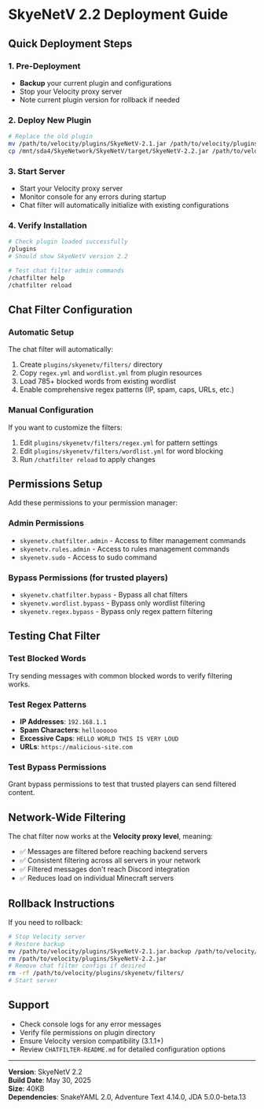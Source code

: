 # SkyeNetV 2.2 Deployment Guide

## Quick Deployment Steps

### 1. Pre-Deployment
- **Backup** your current plugin and configurations
- Stop your Velocity proxy server
- Note current plugin version for rollback if needed

### 2. Deploy New Plugin
```bash
# Replace the old plugin
mv /path/to/velocity/plugins/SkyeNetV-2.1.jar /path/to/velocity/plugins/SkyeNetV-2.1.jar.backup
cp /mnt/sda4/SkyeNetwork/SkyeNetV/target/SkyeNetV-2.2.jar /path/to/velocity/plugins/
```

### 3. Start Server
- Start your Velocity proxy server
- Monitor console for any errors during startup
- Chat filter will automatically initialize with existing configurations

### 4. Verify Installation
```bash
# Check plugin loaded successfully
/plugins
# Should show SkyeNetV version 2.2

# Test chat filter admin commands
/chatfilter help
/chatfilter reload
```

## Chat Filter Configuration

### Automatic Setup
The chat filter will automatically:
1. Create `plugins/skyenetv/filters/` directory
2. Copy `regex.yml` and `wordlist.yml` from plugin resources
3. Load 785+ blocked words from existing wordlist
4. Enable comprehensive regex patterns (IP, spam, caps, URLs, etc.)

### Manual Configuration
If you want to customize the filters:
1. Edit `plugins/skyenetv/filters/regex.yml` for pattern settings
2. Edit `plugins/skyenetv/filters/wordlist.yml` for word blocking
3. Run `/chatfilter reload` to apply changes

## Permissions Setup

Add these permissions to your permission manager:

### Admin Permissions
- `skyenetv.chatfilter.admin` - Access to filter management commands
- `skyenetv.rules.admin` - Access to rules management commands  
- `skyenetv.sudo` - Access to sudo command

### Bypass Permissions (for trusted players)
- `skyenetv.chatfilter.bypass` - Bypass all chat filters
- `skyenetv.wordlist.bypass` - Bypass only wordlist filtering
- `skyenetv.regex.bypass` - Bypass only regex pattern filtering

## Testing Chat Filter

### Test Blocked Words
Try sending messages with common blocked words to verify filtering works.

### Test Regex Patterns
- **IP Addresses**: `192.168.1.1`
- **Spam Characters**: `helloooooo`
- **Excessive Caps**: `HELLO WORLD THIS IS VERY LOUD`
- **URLs**: `https://malicious-site.com`

### Test Bypass Permissions
Grant bypass permissions to test that trusted players can send filtered content.

## Network-Wide Filtering

The chat filter now works at the **Velocity proxy level**, meaning:
- ✅ Messages are filtered before reaching backend servers
- ✅ Consistent filtering across all servers in your network
- ✅ Filtered messages don't reach Discord integration
- ✅ Reduces load on individual Minecraft servers

## Rollback Instructions

If you need to rollback:
```bash
# Stop Velocity server
# Restore backup
mv /path/to/velocity/plugins/SkyeNetV-2.1.jar.backup /path/to/velocity/plugins/SkyeNetV-2.1.jar
rm /path/to/velocity/plugins/SkyeNetV-2.2.jar
# Remove chat filter configs if desired
rm -rf /path/to/velocity/plugins/skyenetv/filters/
# Start server
```

## Support

- Check console logs for any error messages
- Verify file permissions on plugin directory
- Ensure Velocity version compatibility (3.1.1+)
- Review `CHATFILTER-README.md` for detailed configuration options

---

**Version**: SkyeNetV 2.2  
**Build Date**: May 30, 2025  
**Size**: 40KB  
**Dependencies**: SnakeYAML 2.0, Adventure Text 4.14.0, JDA 5.0.0-beta.13
